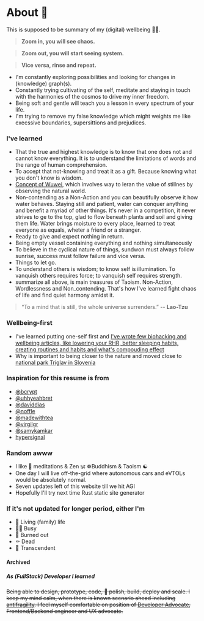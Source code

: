 # About 🌈

This is supposed to be summary of my (digital) wellbeing 💆‍♂️.

> **Zoom in, you will see chaos.**

> **Zoom out, you will start seeing system.**

> **Vice versa, rinse and repeat.**

- I'm constantly exploring possibilities and looking for changes in (knowledge) graph(s).
- Constantly trying cultivating of the self, meditate and staying in touch with the harmonies of the cosmos to drive my inner freedom.
- Being soft and gentle will teach you a lesson in every spectrum of your life.
- I'm trying to remove my false knowledge which might weights me like execssive boundaries, supersittions and prejudices.

### I've learned
- That the true and highest knowledge is to know that one does not and cannot know everything. It is to understand the limitations of words and the range of human comprehension. 
- To accept that not-knowing and treat it as a gift. Because knowing what you don't know is wisdom.
- [Concept of Wuwei](https://en.wikipedia.org/wiki/Wu_wei), which involves way to leran the value of stillnes by observing the natural world.
- Non-contending as a Non-Action and you can beautifully observe it how water behaves. Staying still and patient, water can conquer anything and benefit a myriad of other things. It's never in a competition, it never strives to ge to the top, glad to flow beneath plants and soil and giving them  life. Water brings moisture to every place, learned to treat everyone as equals, wheter a friend or a stranger.
- Ready to give and expect nothing in return.
- Being empty vessel containing everything and nothing simultaneously 
- To believe in the cyclical nature of things, sundwon must always follow sunrise, success must follow failure and vice versa. 
- Things to let go.
- To understand others is wisdom; to know self is illumination. To vanquish others requires force; to vanquish self requires strength.
- summarize all above, is main treasures of Taoism. Non-Action, Wordlessness and Non_contending. That's how I've learned fight chaos of life and find quiet harmony amidst it.

> “To a mind that is still, the whole universe surrenders.” -- **Lao-Tzu**

### Wellbeing-first

- I've learned putting one-self first and [I've wrote few biohacking and wellbeing articles, like lowering your RHR, better sleeping habits, creating routines and habits and what's compouding effect](https://yangwao.medium.com/)
- Why is important to being closer to the nature and moved close to [national park Triglav in Slovenia](https://en.wikipedia.org/wiki/Triglav)


### Inspiration for this resume is from
* [@bcrypt](https://diracdeltas.github.io/blog/about)
* [@uhhyeahbret](https://bret.io)
* [@daviddias](https://daviddias.me/about)
* [@noffle](http://blog.eight45.net/2017/01/11/eight-years.html)
* [@madewithtea](https://www.madewithtea.com)
* [@virgilgr](http://virgil.gr)
* [@samykamkar](https://samy.pl)
* [hypersignal](https://en.wiktionary.org/wiki/hypersignal)

### Random awww
* I like 🙏 meditations & Zen 🕉️ ☸️Buddhism & Taoism ☯️
* One day I will live off-the-grid where autonomous cars and eVTOLs would be absolutely normal.
* Seven updates left of this website till we hit AGI
* Hopefully I'll try next time Rust static site generator

### If it's not updated for longer period, either I'm 
* 🕺 Living (family) life 
* 👨‍💻 Busy 
* 🚨 Burned out 
* ⚰️ Dead 
* 🧠 Transcendent 


#### Archived

##### As (FullStack) Developer I learned
~~Being able to design, prototype, code, 💅 polish, build, deploy and scale. 
I keep my mind calm, when there is known scenario ahead including [antifragility](https://en.wikipedia.org/wiki/Antifragility). 
I feel myself comfortable on position of [Developer Advocate](https://www.quora.com/What-exactly-is-the-job-of-a-developer-advocate), 
Frontend/Backend engineer and UX advocate.~~
